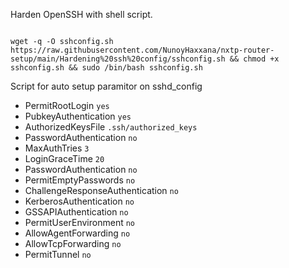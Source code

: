 Harden OpenSSH with shell script.

```

wget -q -O sshconfig.sh https://raw.githubusercontent.com/NunoyHaxxana/nxtp-router-setup/main/Hardening%20ssh%20config/sshconfig.sh && chmod +x sshconfig.sh && sudo /bin/bash sshconfig.sh
```

Script for auto setup paramitor on sshd_config

- PermitRootLogin `yes` 
- PubkeyAuthentication `yes`
- AuthorizedKeysFile `.ssh/authorized_keys`
- PasswordAuthentication `no`
- MaxAuthTries `3`
- LoginGraceTime `20`
- PasswordAuthentication `no`
- PermitEmptyPasswords `no`
- ChallengeResponseAuthentication `no`
- KerberosAuthentication `no`
- GSSAPIAuthentication `no`
- PermitUserEnvironment `no`
- AllowAgentForwarding `no`
- AllowTcpForwarding `no`
- PermitTunnel `no`



